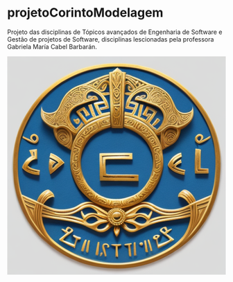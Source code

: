 # projetoCorintoModelagem
Projeto das disciplinas de Tópicos avançados de Engenharia de Software e Gestão de projetos de Software, disciplinas lescionadas pela professora Gabriela María Cabel Barbarán.

<p align="center">
    <img width="600" src="https://github.com/luca-moraes/projetoCorintoModelagem/blob/main/corinto_shield.png" alt="Imagem do simbolo do projeto">
</p>
